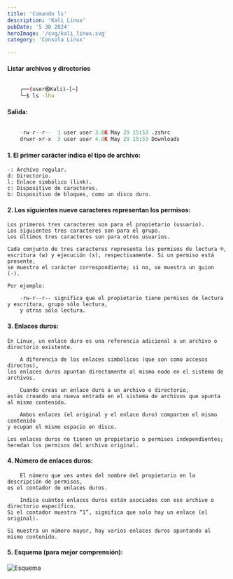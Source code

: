 ```yaml
---
title: 'Comando ls'
description: 'Kali Linux'
pubDate: '5 30 2024'
heroImage: '/svg/kali_linux.svg'
category: 'Consola Linux'

---
```


#### Listar archivos y directorios

```bash

    ┌──(user㉿Kali)-[~]
    └─$ ls -lha

```
#### Salida:

```python

    -rw-r--r--  1 user user 3.8K May 29 15:53 .zshrc
    drwxr-xr-x  3 user user 4.0K May 29 15:53 Downloads

```
#### 1. El primer carácter indica el tipo de archivo:

    -: Archivo regular.
    d: Directorio.
    l: Enlace simbólico (link).
    c: Dispositivo de caracteres.
    b: Dispositivo de bloques, como un disco duro.

#### 2. Los siguientes nueve caracteres representan los permisos:

    Los primeros tres caracteres son para el propietario (usuario).
    Los siguientes tres caracteres son para el grupo.
    Los últimos tres caracteres son para otros usuarios.

    Cada conjunto de tres caracteres representa los permisos de lectura ®, 
    escritura (w) y ejecución (x), respectivamente. Si un permiso está presente,
    se muestra el carácter correspondiente; si no, se muestra un guion (-). 
    
    Por ejemplo:

        -rw-r--r-- significa que el propietario tiene permisos de lectura y escritura, grupo sólo lectura, 
        y otros sólo lectura.

#### 3. Enlaces duros:
    
    En Linux, un enlace duro es una referencia adicional a un archivo o directorio existente. 
    
        A diferencia de los enlaces simbólicos (que son como accesos directos),
    los enlaces duros apuntan directamente al mismo nodo en el sistema de archivos.

        Cuando creas un enlace duro a un archivo o directorio, 
    estás creando una nueva entrada en el sistema de archivos que apunta al mismo contenido.

        Ambos enlaces (el original y el enlace duro) comparten el mismo contenido
    y ocupan el mismo espacio en disco.

    Los enlaces duros no tienen un propietario o permisos independientes; heredan los permisos del archivo original.

#### 4. Número de enlaces duros:
    
        El número que ves antes del nombre del propietario en la descripción de permisos,
    es el contador de enlaces duros.

        Indica cuántos enlaces duros están asociados con ese archivo o directorio específico.
    Si el contador muestra “1”, significa que solo hay un enlace (el original).
     
    Si muestra un número mayor, hay varios enlaces duros apuntando al mismo contenido.

#### 5. Esquema (para mejor comprensión):

![Esquema](/astroblog/svg/ls.svg)

